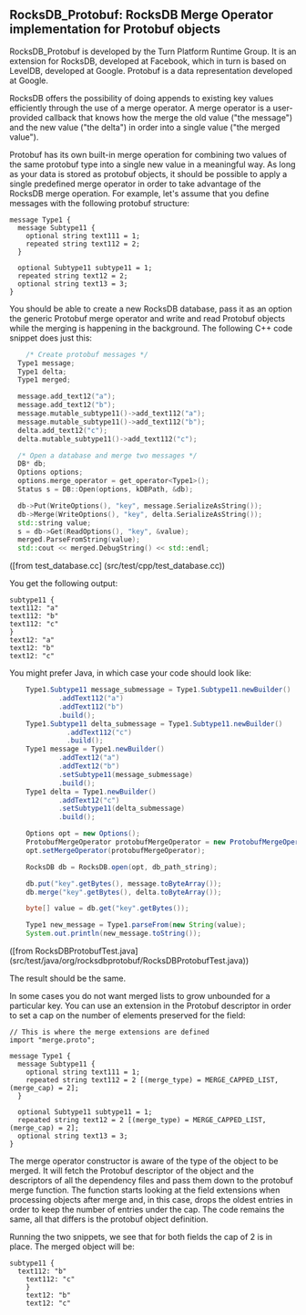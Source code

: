 ## RocksDB_Protobuf: RocksDB Merge Operator implementation for Protobuf objects

RocksDB_Protobuf is developed by the Turn Platform Runtime Group. It
is an extension for RocksDB, developed at Facebook, which in turn is based on
LevelDB, developed at Google. Protobuf is a data representation
developed at Google.

RocksDB offers the possibility of doing appends to existing key values
efficiently through the use of a merge operator. A merge operator is a
user-provided callback that knows how the merge the old value ("the
message") and the new value ("the delta") in order into a single value
("the merged value").

Protobuf has its own built-in merge operation for combining two values
of the same protobuf type into a single new value in a meaningful
way. As long as your data is stored as protobuf objects, it should be
possible to apply a single predefined merge operator in order to take
advantage of the RocksDB merge operation. For example, let's assume
that you define messages with the following protobuf structure:

```
message Type1 {
  message Subtype11 {
    optional string text111 = 1;
    repeated string text112 = 2;
  }

  optional Subtype11 subtype11 = 1;
  repeated string text12 = 2;
  optional string text13 = 3;
}
```

You should be able to create a new RocksDB database, pass it as an
option the generic Protobuf merge operator and write and read Protobuf
objects while the merging is happening in the background. The
following C++ code snippet does just this:


```C++
    /* Create protobuf messages */
  Type1 message;
  Type1 delta;
  Type1 merged;

  message.add_text12("a");
  message.add_text12("b");
  message.mutable_subtype11()->add_text112("a");
  message.mutable_subtype11()->add_text112("b");
  delta.add_text12("c");
  delta.mutable_subtype11()->add_text112("c");

  /* Open a database and merge two messages */
  DB* db;
  Options options;
  options.merge_operator = get_operator<Type1>();
  Status s = DB::Open(options, kDBPath, &db);

  db->Put(WriteOptions(), "key", message.SerializeAsString());
  db->Merge(WriteOptions(), "key", delta.SerializeAsString());
  std::string value;
  s = db->Get(ReadOptions(), "key", &value);
  merged.ParseFromString(value);
  std::cout << merged.DebugString() << std::endl;
```
([from test_database.cc] (src/test/cpp/test_database.cc))

You get the following output:

```
subtype11 {
text112: "a"
text112: "b"
text112: "c"
}
text12: "a"
text12: "b"
text12: "c"
```

You might prefer Java, in which case your code should look like:

```Java
	Type1.Subtype11 message_submessage = Type1.Subtype11.newBuilder()
			.addText112("a")
			.addText112("b")
			.build();
	Type1.Subtype11 delta_submessage = Type1.Subtype11.newBuilder()
			  .addText112("c")
			  .build();
    Type1 message = Type1.newBuilder()
			.addText12("a")
			.addText12("b")
			.setSubtype11(message_submessage)
			.build();
	Type1 delta = Type1.newBuilder()
			.addText12("c")
			.setSubtype11(delta_submessage)
			.build();

    Options opt = new Options();
    ProtobufMergeOperator protobufMergeOperator = new ProtobufMergeOperator(Type1.class);
    opt.setMergeOperator(protobufMergeOperator);

    RocksDB db = RocksDB.open(opt, db_path_string);

    db.put("key".getBytes(), message.toByteArray());
    db.merge("key".getBytes(), delta.toByteArray());

    byte[] value = db.get("key".getBytes());

	Type1 new_message = Type1.parseFrom(new String(value);
	System.out.println(new_message.toString());
```
([from RocksDBProtobufTest.java] (src/test/java/org/rocksdbprotobuf/RocksDBProtobufTest.java))

The result should be the same.

In some cases you do not want merged lists to grow unbounded for a
particular key. You can use an extension in the Protobuf descriptor in
order to set a cap on the number of elements preserved for the field:

```
// This is where the merge extensions are defined
import "merge.proto";

message Type1 {
  message Subtype11 {
    optional string text111 = 1;
    repeated string text112 = 2 [(merge_type) = MERGE_CAPPED_LIST, (merge_cap) = 2];
  }

  optional Subtype11 subtype11 = 1;
  repeated string text12 = 2 [(merge_type) = MERGE_CAPPED_LIST, (merge_cap) = 2];
  optional string text13 = 3;
}
```

The merge operator constructor is aware of the type of the object to
be merged. It will fetch the Protobuf descriptor of the object and the
descriptors of all the dependency files and pass them down to the
protobuf merge function. The function starts looking at the field
extensions when processing objects after merge and, in this case, drops
the oldest entries in order to keep the number of entries under the
cap. The code remains the same, all that differs is the protobuf
object definition.

Running the two snippets, we see that for both fields the cap of 2 is
in place. The merged object will be:
```
subtype11 {
  text112: "b"
    text112: "c"
    }
    text12: "b"
    text12: "c"
```
